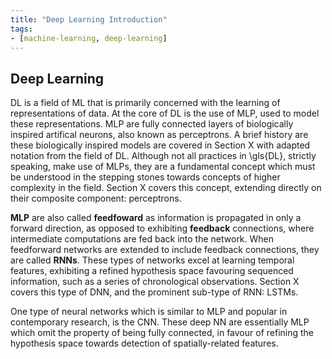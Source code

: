 ```yaml
---
title: "Deep Learning Introduction"
tags:
- [machine-learning, deep-learning]
---
```


## Deep Learning
DL is a field of ML that is primarily concerned with the learning of
representations of data. At the core of DL is the use of MLP, used
to model these representations. MLP are fully connected layers of
biologically inspired artifical neurons, also known as perceptrons. A
brief history are these biologically inspired models are covered in
Section X with adapted notation from the field of DL.
Although not all practices in \gls{DL}, strictly speaking, make use of
MLPs, they are a fundamental concept which must be understood in the
stepping stones towards concepts of higher complexity in the field.
Section X covers this concept, extending directly on their composite
component: perceptrons.

**MLP** are also called **feedfoward** as information is propagated in
only a forward direction, as opposed to exhibiting **feedback** connections,
where intermediate computations are fed back into the network. When feedforward
networks are extended to include feedback connections, they are called
**RNNs**. These types of networks excel at learning temporal
features, exhibiting a refined hypothesis space favouring sequenced information,
such as a series of chronological observations. Section X covers this
type of DNN, and the prominent sub-type of RNN: LSTMs.

One type of neural networks which is similar to MLP and popular in
contemporary research, is the CNN. These deep NN are essentially
MLP which omit the property of being fully connected, in favour of
refining the hypothesis space towards detection of spatially-related features.